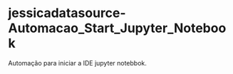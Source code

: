 # jessicadatasource-Automacao_Start_Jupyter_Notebook
Automação para iniciar a IDE jupyter notebbok.
